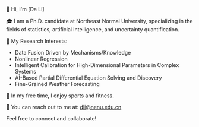 👋 Hi, I'm [Da Li]

🎓 I am a Ph.D. candidate at Northeast Normal University, specializing in the fields of statistics, artificial intelligence, and uncertainty quantification.

🔬 My Research Interests:
   - Data Fusion Driven by Mechanisms/Knowledge
   - Nonlinear Regression
   - Intelligent Calibration for High-Dimensional Parameters in Complex Systems
   - AI-Based Partial Differential Equation Solving and Discovery
   - Fine-Grained Weather Forecasting

💪 In my free time, I enjoy sports and fitness.

📧 You can reach out to me at: dli@nenu.edu.cn

Feel free to connect and collaborate!

<!---
aidalee123/aidalee123 is a ✨ special ✨ repository because its `README.md` (this file) appears on your GitHub profile.
You can click the Preview link to take a look at your changes.
--->
